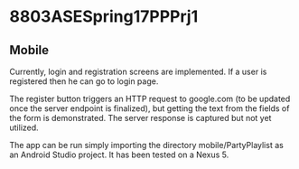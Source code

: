 # 8803ASESpring17PPPrj1

## Mobile
Currently, login and registration screens are implemented. If a user is registered then he can go to login page.

The register button triggers an HTTP request to google.com (to be updated once the server endpoint is finalized), but getting the text from the fields of the form is demonstrated.  The server response is captured but not yet utilized.

The app can be run simply importing the directory mobile/PartyPlaylist as an Android Studio project.  It has been tested on a Nexus 5.
